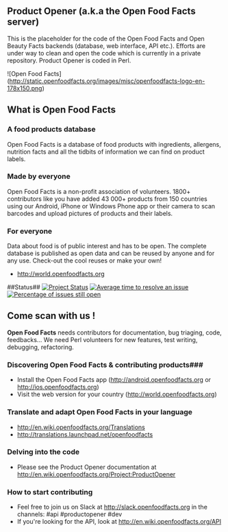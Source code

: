 
##  Product Opener (a.k.a the Open Food Facts server) ##
This is the placeholder for the code of the Open Food Facts and Open Beauty Facts backends (database, web interface, API etc.).
Efforts are under way to clean and open the code which is currently in a private repository. Product Opener is coded in Perl.

![Open Food Facts] (http://static.openfoodfacts.org/images/misc/openfoodfacts-logo-en-178x150.png)

## What is Open Food Facts ##

### A food products database

Open Food Facts is a database of food products with ingredients, allergens, nutrition facts and all the tidbits of information we can find on product labels. 

### Made by everyone

Open Food Facts is a non-profit association of volunteers.
1800+ contributors like you have added 43 000+ products from 150 countries using our Android, iPhone or Windows Phone app or their camera to scan barcodes and upload pictures of products and their labels.

### For everyone

Data about food is of public interest and has to be open. The complete database is published as open data and can be reused by anyone and for any use. Check-out the cool reuses or make your own!
- <http://world.openfoodfacts.org>

##Status##
[![Project Status](http://opensource.box.com/badges/active.svg)](http://opensource.box.com/badges)
[![Average time to resolve an issue](http://isitmaintained.com/badge/resolution/openfoodfacts/openfoodfacts-server.svg)](http://isitmaintained.com/project/openfoodfacts/openfoodfacts-server.svg "Average time to resolve an issue")
[![Percentage of issues still open](http://isitmaintained.com/badge/open/openfoodfacts/openfoodfacts-server.svg)](http://isitmaintained.com/project/openfoodfacts/openfoodfacts-server.svg "Percentage of issues still open")

## Come scan with us ! ##

**Open Food Facts** needs contributors for documentation, bug triaging, code, feedbacks…
We need Perl volunteers for new features, test writing, debugging, refactoring.

### Discovering Open Food Facts & contributing products###
- Install the Open Food Facts app (http://android.openfoodfacts.org or http://ios.openfoodfacts.org)
- Visit the web version for your country (http://world.openfoodfacts.org)

### Translate and adapt Open Food Facts in your language ###

- http://en.wiki.openfoodfacts.org/Translations
- http://translations.launchpad.net/openfoodfacts

### Delving into the code ###
- Please see the Product Opener documentation at http://en.wiki.openfoodfacts.org/Project:ProductOpener

### How to start contributing ###

- Feel free to join us on Slack at http://slack.openfoodfacts.org in the channels: #api #productopener #dev
- If you're looking for the API, look at http://en.wiki.openfoodfacts.org/API

